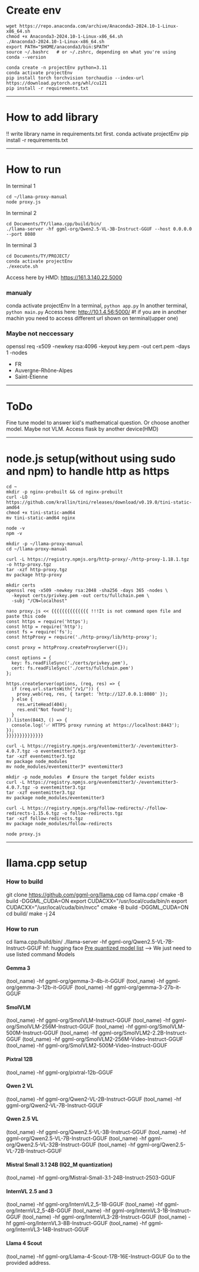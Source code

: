 # Create env
```
wget https://repo.anaconda.com/archive/Anaconda3-2024.10-1-Linux-x86_64.sh
chmod +x Anaconda3-2024.10-1-Linux-x86_64.sh 
./Anaconda3-2024.10-1-Linux-x86_64.sh 
export PATH="$HOME/anaconda3/bin:$PATH"
source ~/.bashrc   # or ~/.zshrc, depending on what you're using
conda --version

conda create -n projectEnv python=3.11
conda activate projectEnv
pip install torch torchvision torchaudio --index-url https://download.pytorch.org/whl/cu121
pip install -r requirements.txt
```

---------------------------------------------------------
# How to add library
!! write library name in requirements.txt first.
conda activate projectEnv
pip install -r requirements.txt

---------------------------------------------------------

# How to run
In terminal 1
```
cd ~/llama-proxy-manual
node proxy.js
```
In terminal 2
```
cd Documents/TY/llama.cpp/build/bin/
./llama-server -hf ggml-org/Qwen2.5-VL-3B-Instruct-GGUF --host 0.0.0.0 --port 8080
```
In terminal 3
```
cd Documents/TY/PROJECT/
conda activate projectEnv
./execute.sh
```
Access here by HMD: https://161.3.140.22.5000

### manualy
conda activate projectEnv
In a terminal, `python app.py`
In another terminal, `python main.py`
Access here: http://10.1.4.56:5000/ #! if you are in another machin you need to access different url shown on terminal(upper one)

### Maybe not neccessary
openssl req -x509 -newkey rsa:4096 -keyout key.pem -out cert.pem -days 1 -nodes
- FR 
- Auvergne-Rhône-Alpes 
- Saint-Étienne

---------------------------------------------------------

# ToDo
Fine tune model to answer kid's mathematical question. Or choose another model. Maybe not VLM. 
Access flask by another device(HMD)

---------------------------------------------------------
# node.js setup(without using sudo and npm) to handle http as https
```
cd ~
mkdir -p nginx-prebuilt && cd nginx-prebuilt
curl -LO https://github.com/krallin/tini/releases/download/v0.19.0/tini-static-amd64
chmod +x tini-static-amd64
mv tini-static-amd64 nginx

node -v
npm -v

mkdir -p ~/llama-proxy-manual
cd ~/llama-proxy-manual

curl -L https://registry.npmjs.org/http-proxy/-/http-proxy-1.18.1.tgz -o http-proxy.tgz
tar -xzf http-proxy.tgz
mv package http-proxy

mkdir certs
openssl req -x509 -newkey rsa:2048 -sha256 -days 365 -nodes \
  -keyout certs/privkey.pem -out certs/fullchain.pem \
  -subj "/CN=localhost"

nano proxy.js << {{{{{{{{{{{{{{ !!!It is not command open file and paste this code
const https = require('https');
const http = require('http');
const fs = require('fs');
const httpProxy = require('./http-proxy/lib/http-proxy');

const proxy = httpProxy.createProxyServer({});

const options = {
  key: fs.readFileSync('./certs/privkey.pem'),
  cert: fs.readFileSync('./certs/fullchain.pem')
};

https.createServer(options, (req, res) => {
  if (req.url.startsWith("/v1/")) {
    proxy.web(req, res, { target: 'http://127.0.0.1:8080' });
  } else {
    res.writeHead(404);
    res.end("Not found");
  }
}).listen(8443, () => {
  console.log('✅ HTTPS proxy running at https://localhost:8443');
});
}}}}}}}}}}}}}}

curl -L https://registry.npmjs.org/eventemitter3/-/eventemitter3-4.0.7.tgz -o eventemitter3.tgz
tar -xzf eventemitter3.tgz
mv package node_modules
mv node_modules/eventemitter3* eventemitter3

mkdir -p node_modules  # Ensure the target folder exists
curl -L https://registry.npmjs.org/eventemitter3/-/eventemitter3-4.0.7.tgz -o eventemitter3.tgz
tar -xzf eventemitter3.tgz
mv package node_modules/eventemitter3

curl -L https://registry.npmjs.org/follow-redirects/-/follow-redirects-1.15.6.tgz -o follow-redirects.tgz
tar -xzf follow-redirects.tgz
mv package node_modules/follow-redirects

node proxy.js
```
---------------------------------------------------------

# llama.cpp setup
### How to build
git clone https://github.com/ggml-org/llama.cpp
cd llama.cpp/
cmake -B build -DGGML_CUDA=ON
export CUDACXX="/usr/local/cuda/bin/n
export CUDACXX="/usr/local/cuda/bin/nvcc"
cmake -B build -DGGML_CUDA=ON
cd build/
make -j 24

### How to run
cd llama.cpp/build/bin/
./llama-server -hf ggml-org/Qwen2.5-VL-7B-Instruct-GGUF
hf: hugging face
[Pre quantized model list](https://github.com/ggml-org/llama.cpp/blob/master/docs/multimodal.md) --> We just need to use listed command
Models

#### Gemma 3
(tool_name) -hf ggml-org/gemma-3-4b-it-GGUF
(tool_name) -hf ggml-org/gemma-3-12b-it-GGUF
(tool_name) -hf ggml-org/gemma-3-27b-it-GGUF

#### SmolVLM
(tool_name) -hf ggml-org/SmolVLM-Instruct-GGUF
(tool_name) -hf ggml-org/SmolVLM-256M-Instruct-GGUF
(tool_name) -hf ggml-org/SmolVLM-500M-Instruct-GGUF
(tool_name) -hf ggml-org/SmolVLM2-2.2B-Instruct-GGUF
(tool_name) -hf ggml-org/SmolVLM2-256M-Video-Instruct-GGUF
(tool_name) -hf ggml-org/SmolVLM2-500M-Video-Instruct-GGUF

#### Pixtral 12B
(tool_name) -hf ggml-org/pixtral-12b-GGUF

#### Qwen 2 VL
(tool_name) -hf ggml-org/Qwen2-VL-2B-Instruct-GGUF
(tool_name) -hf ggml-org/Qwen2-VL-7B-Instruct-GGUF

#### Qwen 2.5 VL
(tool_name) -hf ggml-org/Qwen2.5-VL-3B-Instruct-GGUF
(tool_name) -hf ggml-org/Qwen2.5-VL-7B-Instruct-GGUF
(tool_name) -hf ggml-org/Qwen2.5-VL-32B-Instruct-GGUF
(tool_name) -hf ggml-org/Qwen2.5-VL-72B-Instruct-GGUF

#### Mistral Small 3.1 24B (IQ2_M quantization)
(tool_name) -hf ggml-org/Mistral-Small-3.1-24B-Instruct-2503-GGUF

#### InternVL 2.5 and 3
(tool_name) -hf ggml-org/InternVL2_5-1B-GGUF
(tool_name) -hf ggml-org/InternVL2_5-4B-GGUF
(tool_name) -hf ggml-org/InternVL3-1B-Instruct-GGUF
(tool_name) -hf ggml-org/InternVL3-2B-Instruct-GGUF
(tool_name) -hf ggml-org/InternVL3-8B-Instruct-GGUF
(tool_name) -hf ggml-org/InternVL3-14B-Instruct-GGUF

#### Llama 4 Scout
(tool_name) -hf ggml-org/Llama-4-Scout-17B-16E-Instruct-GGUF
Go to the provided address.

